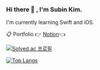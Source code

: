 ### Hi there 👋 , I'm Subin Kim.

<!--
**skyqnaqna/skyqnaqna** is a ✨ _special_ ✨ repository because its `README.md` (this file) appears on your GitHub profile.

Here are some ideas to get you started:

- 🔭 I’m currently working on ...
- 🌱 I’m currently learning ...
- 👯 I’m looking to collaborate on ...
- 🤔 I’m looking for help with ...
- 💬 Ask me about ...
- 📫 How to reach me: ...
- 😄 Pronouns: ...
- ⚡ Fun fact: ...
- [![Anurag's github stats](https://github-readme-stats.vercel.app/api?username=skyqnaqna&show_icons=true&theme=midnight-purple)](https://github.com/anuraghazra/github-readme-stats)
-->

I'm currently learning Swift and iOS.

📋 Portfolio 👉 [Notion](https://www.notion.so/2560100898a34088984578542335f133)👈

[![Solved.ac
프로필](http://mazassumnida.wtf/api/v2/generate_badge?boj=skyqnaqna)](https://solved.ac/skyqnaqna) 

[![Top Langs](https://github-readme-stats.vercel.app/api/top-langs/?username=skyqnaqna&layout=compact&hide=css)](https://github.com/anuraghazra/github-readme-stats)

